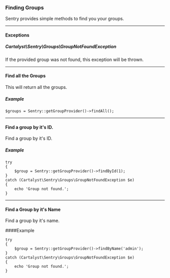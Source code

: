 ### Finding Groups

Sentry provides simple methods to find you your groups.

----------

#### Exceptions

##### Cartalyst\Sentry\Groups\GroupNotFoundException

If the provided group was not found, this exception will be thrown.

----------

#### Find all the Groups

This will return all the groups.

##### Example

	$groups = Sentry::getGroupProvider()->findAll();

----------

#### Find a group by it's ID.

Find a group by it's ID.

##### Example

	try
	{
		$group = Sentry::getGroupProvider()->findById(1);
	}
	catch (Cartalyst\Sentry\Groups\GroupNotFoundException $e)
	{
		echo 'Group not found.';
	}

----------

#### Find a Group by it's Name

Find a group by it's name.

####Example

	try
	{
		$group = Sentry::getGroupProvider()->findByName('admin');
	}
	catch (Cartalyst\Sentry\Groups\GroupNotFoundException $e)
	{
		echo 'Group not found.';
	}
